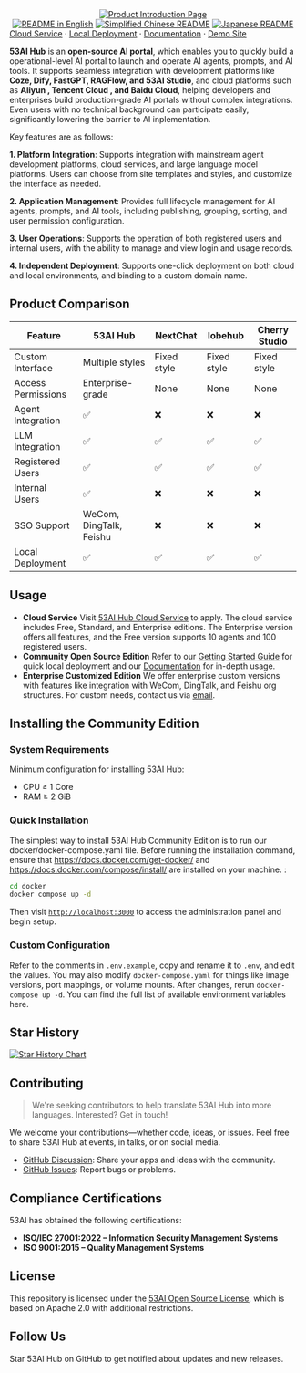 <div align="center">
  <a href="https://www.53ai.com/products/53AIHub"><img alt="Product Introduction Page" src="https://oss.ibos.cn/53ai/common/53AIHub_banner.png"></a>
</div>

<div align="center">
<a href="./README.md"><img alt="README in English" src="https://img.shields.io/badge/English-d9d9d9"></a>
<a href="./README_CN.md"><img alt="Simplified Chinese README" src="https://img.shields.io/badge/简体中文-d9d9d9"></a>
<a href="./README_JA.md"><img alt="Japanese README" src="https://img.shields.io/badge/日本語-d9d9d9"></a>
</div>

<div>
<a href="https://hub.53ai.com">Cloud Service</a> ·
<a href="https://docs.53ai.com/%E5%85%A5%E9%97%A8/%E6%9C%AC%E5%9C%B0%E9%83%A8%E7%BD%B2">Local Deployment</a> ·
<a href="https://docs.53ai.com/">Documentation</a> ·
<a href="https://aihub.53ai.com">Demo Site</a>
</div>

**53AI Hub** is an **open-source AI portal**, which enables you to quickly build a operational-level AI portal to launch and operate AI agents, prompts, and AI tools. It supports seamless integration with development platforms like **Coze, Dify, FastGPT, RAGFlow, and 53AI Studio**, and cloud platforms such as **Aliyun , Tencent Cloud , and Baidu Cloud**, helping developers and enterprises build production-grade AI portals without complex integrations. Even users with no technical background can participate easily, significantly lowering the barrier to AI inplementation.

Key features are as follows:

**1. Platform Integration**:
Supports integration with mainstream agent development platforms, cloud services, and large language model platforms. Users can choose from site templates and styles, and customize the interface as needed.

**2. Application Management**:
Provides full lifecycle management for AI agents, prompts, and AI tools, including publishing, grouping, sorting, and user permission configuration.

**3. User Operations**:
Supports the operation of both registered users and internal users, with the ability to manage and view login and usage records.

**4. Independent Deployment**:
Supports one-click deployment on both cloud and local environments, and binding to a custom domain name.

## Product Comparison

| Feature            | 53AI Hub                | NextChat    | lobehub     | Cherry Studio |
| ------------------ | ----------------------- | ----------- | ----------- | ------------- |
| Custom Interface   | Multiple styles         | Fixed style | Fixed style | Fixed style   |
| Access Permissions | Enterprise-grade        | None        | None        | None          |
| Agent Integration  | ✅                      | ❌          | ❌          | ❌            |
| LLM Integration    | ✅                      | ✅          | ✅          | ✅            |
| Registered Users   | ✅                      | ✅          | ✅          | ✅            |
| Internal Users     | ✅                      | ❌          | ❌          | ❌            |
| SSO Support        | WeCom, DingTalk, Feishu | ❌          | ❌          | ❌            |
| Local Deployment   | ✅                      | ✅          | ✅          | ✅            |

## Usage

* **Cloud Service**
  Visit [53AI Hub Cloud Service](https://hub.53ai.com) to apply. The cloud service includes Free, Standard, and Enterprise editions. The Enterprise version offers all features, and the Free version supports 10 agents and 100 registered users.
* **Community Open Source Edition**
  Refer to our [Getting Started Guide](https://docs.53ai.com/%E5%85%A5%E9%97%A8/%E6%AC%A2%E8%BF%8E%E4%BD%BF%E7%94%A8) for quick local deployment and our [Documentation](https://docs.53ai.com) for in-depth usage.
* **Enterprise Customized Edition**
  We offer enterprise custom versions with features like integration with WeCom, DingTalk, and Feishu org structures. For custom needs, contact us via [email](mailto:hub@53ai.com?subject=[GitHub]Customization).

## Installing the Community Edition

### System Requirements

Minimum configuration for installing 53AI Hub:

* CPU ≥ 1 Core
* RAM ≥ 2 GiB

### Quick Installation

The simplest way to install 53AI Hub Community Edition is to run our docker/docker-compose.yaml file. Before running the installation command, ensure that https://docs.docker.com/get-docker/ and https://docs.docker.com/compose/install/ are installed on your machine. :

```bash
cd docker
docker compose up -d
```

Then visit [`http://localhost:3000`](http://localhost:3000) to access the administration panel and begin setup.

### Custom Configuration

Refer to the comments in `.env.example`, copy and rename it to `.env`, and edit the values. You may also modify `docker-compose.yaml` for things like image versions, port mappings, or volume mounts. After changes, rerun `docker-compose up -d`. You can find the full list of available environment variables here.

## Star History

[![Star History Chart](https://api.star-history.com/svg?repos=53AI/53AIhub&type=Date)](https://star-history.com/#53AI/53AIhub&Date)


## Contributing

> We're seeking contributors to help translate 53AI Hub into more languages. Interested? Get in touch!

We welcome your contributions—whether code, ideas, or issues. Feel free to share 53AI Hub at events, in talks, or on social media.

* [GitHub Discussion](https://github.com/53ai/53aihub/discussions): Share your apps and ideas with the community.
* [GitHub Issues](https://github.com/53ai/53aihub/issues): Report bugs or problems.

## Compliance Certifications

53AI has obtained the following certifications:

* **ISO/IEC 27001:2022 – Information Security Management Systems**
* **ISO 9001:2015 – Quality Management Systems**

## License

This repository is licensed under the [53AI Open Source License](https://docs.53ai.com/%E5%85%A5%E9%97%A8/%E5%BC%80%E6%BA%90%E8%AE%B8%E5%8F%AF%E5%8D%8F%E8%AE%AE), which is based on Apache 2.0 with additional restrictions.

## Follow Us

Star 53AI Hub on GitHub to get notified about updates and new releases.

